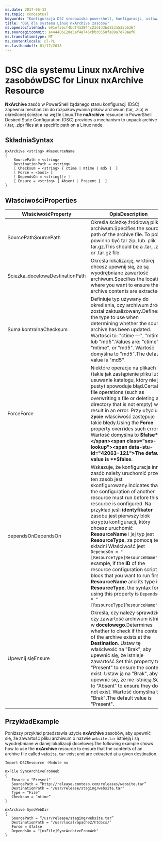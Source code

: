 ```yaml
---
ms.date: 2017-06-12
ms.topic: conceptual
keywords: "Konfiguracja DSC środowiska powershell, konfiguracji, ustawienia"
title: "DSC dla systemu Linux nxArchive zasobów"
ms.openlocfilehash: e91ef5bcf4bdf413844c23d1d3bd823a535b536f
ms.sourcegitcommit: a444406120e5af4e746cbbc0558fe89a7e78aef6
ms.translationtype: MT
ms.contentlocale: pl-PL
ms.lasthandoff: 01/17/2018
---
```

# <a name="dsc-for-linux-nxarchive-resource"></a><span data-ttu-id="42063-103">DSC dla systemu Linux nxArchive zasobów</span><span class="sxs-lookup"><span data-stu-id="42063-103">DSC for Linux nxArchive Resource</span></span>

<span data-ttu-id="42063-104">**NxArchive** zasób w PowerShell żądanego stanu konfiguracji (DSC) zapewnia mechanizm do rozpakowywania plików archiwum (tar, .zip) w określonej ścieżce na węźle Linux.</span><span class="sxs-lookup"><span data-stu-id="42063-104">The **nxArchive** resource in PowerShell Desired State Configuration (DSC) provides a mechanism to unpack archive (.tar, .zip) files at a specific path on a Linux node.</span></span>

## <a name="syntax"></a><span data-ttu-id="42063-105">Składnia</span><span class="sxs-lookup"><span data-stu-id="42063-105">Syntax</span></span>

```
nxArchive <string> #ResourceName
{
    SourcePath = <string>
    DestinationPath = <string>
    [ Checksum = <string> { ctime | mtime | md5 }  ]
    [ Force = <bool> ]
    [ DependsOn = <string[]> ]
    [ Ensure = <string> { Absent | Present }  ]
}
```

## <a name="properties"></a><span data-ttu-id="42063-106">Właściwości</span><span class="sxs-lookup"><span data-stu-id="42063-106">Properties</span></span>

|  <span data-ttu-id="42063-107">Właściwość</span><span class="sxs-lookup"><span data-stu-id="42063-107">Property</span></span> |  <span data-ttu-id="42063-108">Opis</span><span class="sxs-lookup"><span data-stu-id="42063-108">Description</span></span> | 
|---|---|
| <span data-ttu-id="42063-109">SourcePath</span><span class="sxs-lookup"><span data-stu-id="42063-109">SourcePath</span></span>| <span data-ttu-id="42063-110">Określa ścieżkę źródłową pliku archiwum.</span><span class="sxs-lookup"><span data-stu-id="42063-110">Specifies the source path of the archive file.</span></span> <span data-ttu-id="42063-111">To pole powinno być tar zip, lub. plik tar.gz.</span><span class="sxs-lookup"><span data-stu-id="42063-111">This should be a .tar, .zip, or .tar.gz file.</span></span> | 
| <span data-ttu-id="42063-112">Ścieżka_docelowa</span><span class="sxs-lookup"><span data-stu-id="42063-112">DestinationPath</span></span>| <span data-ttu-id="42063-113">Określa lokalizację, w której chcesz upewnij się, że są wyodrębniane zawartość archiwum.</span><span class="sxs-lookup"><span data-stu-id="42063-113">Specifies the location where you want to ensure the archive contents are extracted.</span></span>| 
| <span data-ttu-id="42063-114">Suma kontrolna</span><span class="sxs-lookup"><span data-stu-id="42063-114">Checksum</span></span>| <span data-ttu-id="42063-115">Definiuje typ używany do określenia, czy archiwum źródła został zaktualizowany.</span><span class="sxs-lookup"><span data-stu-id="42063-115">Defines the type to use when determining whether the source archive has been updated.</span></span> <span data-ttu-id="42063-116">Wartości to: "ctime —", "mtime" lub "md5".</span><span class="sxs-lookup"><span data-stu-id="42063-116">Values are: "ctime", "mtime", or "md5".</span></span> <span data-ttu-id="42063-117">Wartość domyślna to "md5".</span><span class="sxs-lookup"><span data-stu-id="42063-117">The default value is "md5".</span></span>| 
| <span data-ttu-id="42063-118">Force</span><span class="sxs-lookup"><span data-stu-id="42063-118">Force</span></span>| <span data-ttu-id="42063-119">Niektóre operacje na plikach (takie jak zastąpienie pliku lub usuwanie katalogu, który nie jest pusty) spowoduje błąd.</span><span class="sxs-lookup"><span data-stu-id="42063-119">Certain file operations (such as overwriting a file or deleting a directory that is not empty) will result in an error.</span></span> <span data-ttu-id="42063-120">Przy użyciu **życie** właściwość zastępuje takie błędy.</span><span class="sxs-lookup"><span data-stu-id="42063-120">Using the **Force** property overrides such errors.</span></span> <span data-ttu-id="42063-121">Wartość domyślna to **$false**.</span><span class="sxs-lookup"><span data-stu-id="42063-121">The default value is **$false**.</span></span>| 
| <span data-ttu-id="42063-122">dependsOn</span><span class="sxs-lookup"><span data-stu-id="42063-122">DependsOn</span></span> | <span data-ttu-id="42063-123">Wskazuje, że konfiguracja inny zasób należy uruchomić przed ten zasób jest skonfigurowany.</span><span class="sxs-lookup"><span data-stu-id="42063-123">Indicates that the configuration of another resource must run before this resource is configured.</span></span> <span data-ttu-id="42063-124">Na przykład jeśli **identyfikator** zasobu jest pierwszy blok skryptu konfiguracji, który chcesz uruchomić **ResourceName** i jej typ jest **ResourceType**, za pomocą tej składni Właściwość jest `DependsOn = "[ResourceType]ResourceName"`.</span><span class="sxs-lookup"><span data-stu-id="42063-124">For example, if the **ID** of the resource configuration script block that you want to run first is **ResourceName** and its type is **ResourceType**, the syntax for using this property is `DependsOn = "[ResourceType]ResourceName"`.</span></span>| 
| <span data-ttu-id="42063-125">Upewnij się</span><span class="sxs-lookup"><span data-stu-id="42063-125">Ensure</span></span>| <span data-ttu-id="42063-126">Określa, czy należy sprawdzić, czy zawartość archiwum istnieje w **docelowego**.</span><span class="sxs-lookup"><span data-stu-id="42063-126">Determines whether to check if the content of the archive exists at the **Destination**.</span></span> <span data-ttu-id="42063-127">Ustaw tę właściwość na "Brak", aby upewnić się, że istnieje zawartość.</span><span class="sxs-lookup"><span data-stu-id="42063-127">Set this property to "Present" to ensure the contents exist.</span></span> <span data-ttu-id="42063-128">Ustaw ją na "Brak", aby upewnić się, że nie istnieją.</span><span class="sxs-lookup"><span data-stu-id="42063-128">Set it to "Absent" to ensure they do not exist.</span></span> <span data-ttu-id="42063-129">Wartość domyślna to "Brak".</span><span class="sxs-lookup"><span data-stu-id="42063-129">The default value is "Present".</span></span>| 

## <a name="example"></a><span data-ttu-id="42063-130">Przykład</span><span class="sxs-lookup"><span data-stu-id="42063-130">Example</span></span>

<span data-ttu-id="42063-131">Poniższy przykład przedstawia użycie **nxArchive** zasobów, aby upewnić się, że zawartość pliku archiwum o nazwie `website.tar` istnieją i są wyodrębniane w danej lokalizacji docelowej.</span><span class="sxs-lookup"><span data-stu-id="42063-131">The following example shows how to use the **nxArchive** resource to ensure that the contents of an archive file called `website.tar` exist and are extracted at a given destination.</span></span>

```
Import-DSCResource -Module nx 

nxFile SyncArchiveFromWeb
{
   Ensure = "Present"
   SourcePath = “http://release.contoso.com/releases/website.tar”
   DestinationPath = "/usr/release/staging/website.tar"
   Type = "File"
   Checksum = “mtime”
}

nxArchive SyncWebDir
{
   SourcePath = “/usr/release/staging/website.tar”
   DestinationPath = “/usr/local/apache2/htdocs/”
   Force = $false
   DependsOn = "[nxFile]SyncArchiveFromWeb"
} 
```

